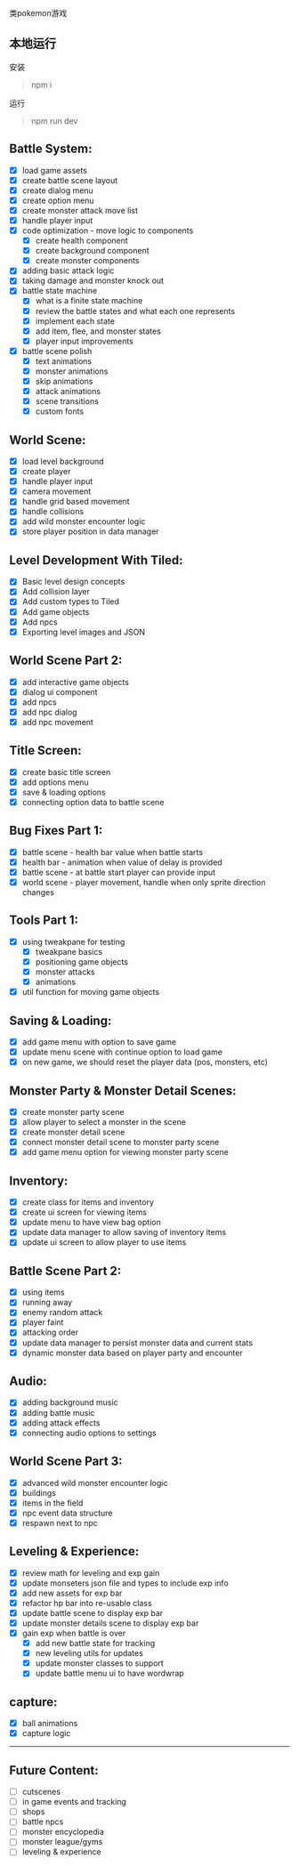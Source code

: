 类pokemon游戏

## 本地运行

安装

> npm i

运行

> npm run dev

## Battle System:
  - [x] load game assets
  - [x] create battle scene layout
  - [x] create dialog menu 
  - [x] create option menu
  - [x] create monster attack move list
  - [x] handle player input
  - [x] code optimization - move logic to components
    - [x] create health component
    - [x] create background component
    - [x] create monster components
  - [x] adding basic attack logic
  - [x] taking damage and monster knock out
  - [x] battle state machine
    - [x] what is a finite state machine
    - [x] review the battle states and what each one represents
    - [x] implement each state
    - [x] add item, flee, and monster states
    - [x] player input improvements
 - [x] battle scene polish
    - [x] text animations
    - [x] monster animations
    - [x] skip animations
    - [x] attack animations
    - [x] scene transitions
    - [x] custom fonts

## World Scene:
  - [x] load level background
  - [x] create player
  - [x] handle player input
  - [x] camera movement
  - [x] handle grid based movement
  - [x] handle collisions
  - [x] add wild monster encounter logic
  - [x] store player position in data manager

## Level Development With Tiled:
  - [x] Basic level design concepts
  - [x] Add collision layer
  - [x] Add custom types to Tiled
  - [x] Add game objects
  - [x] Add npcs
  - [x] Exporting level images and JSON

## World Scene Part 2:
  - [x] add interactive game objects
  - [x] dialog ui component
  - [x] add npcs
  - [x] add npc dialog
  - [x] add npc movement

## Title Screen:
  - [x] create basic title screen
  - [x] add options menu
  - [x] save & loading options
  - [x] connecting option data to battle scene

## Bug Fixes Part 1:
  - [x] battle scene - health bar value when battle starts
  - [x] health bar - animation when value of delay is provided
  - [x] battle scene - at battle start player can provide input
  - [x] world scene - player movement, handle when only sprite direction changes

## Tools Part 1:
  - [x] using tweakpane for testing
    - [x] tweakpane basics
    - [x] positioning game objects
    - [x] monster attacks
    - [x] animations
  - [x] util function for moving game objects

## Saving & Loading:
  - [x] add game menu with option to save game
  - [x] update menu scene with continue option to load game
  - [x] on new game, we should reset the player data (pos, monsters, etc)

## Monster Party & Monster Detail Scenes:
  - [x] create monster party scene
  - [x] allow player to select a monster in the scene
  - [x] create monster detail scene
  - [x] connect monster detail scene to monster party scene
  - [x] add game menu option for viewing monster party scene

## Inventory:
  - [x] create class for items and inventory
  - [x] create ui screen for viewing items
  - [x] update menu to have view bag option
  - [x] update data manager to allow saving of inventory items
  - [x] update ui screen to allow player to use items

## Battle Scene Part 2:
  - [x] using items
  - [x] running away
  - [x] enemy random attack
  - [x] player faint
  - [x] attacking order
  - [x] update data manager to persist monster data and current stats
  - [x] dynamic monster data based on player party and encounter

## Audio:
  - [x] adding background music
  - [x] adding battle music
  - [x] adding attack effects
  - [x] connecting audio options to settings

## World Scene Part 3:
  - [x] advanced wild monster encounter logic
  - [x] buildings
  - [x] items in the field
  - [x] npc event data structure
  - [x] respawn next to npc

## Leveling & Experience:
  - [x] review math for leveling and exp gain
  - [x] update monseters json file and types to include exp info
  - [x] add new assets for exp bar
  - [x] refactor hp bar into re-usable class
  - [x] update battle scene to display exp bar
  - [x] update monster details scene to display exp bar
  - [x] gain exp when battle is over
    - [x] add new battle state for tracking
    - [x] new leveling utils for updates
    - [x] update monster classes to support
    - [x] update battle menu ui to have wordwrap
## capture:
  - [x] ball animations
  - [x] capture logic

-------------------------------

## Future Content:
  - [ ] cutscenes
  - [ ] in game events and tracking
  - [ ] shops
  - [ ] battle npcs
  - [ ] monster encyclopedia
  - [ ] monster league/gyms
  - [ ] leveling & experience
